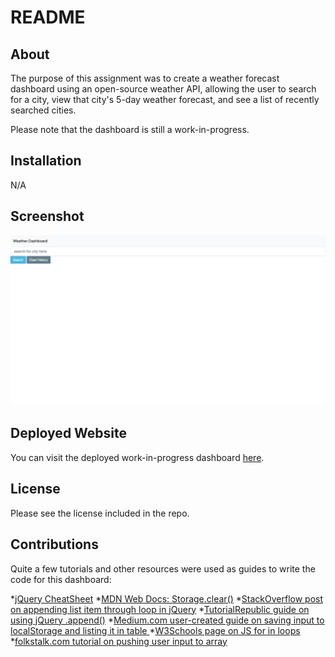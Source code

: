 # README

## About

The purpose of this assignment was to create a weather forecast dashboard using an open-source weather API, allowing the user to search for a city, view that city's 5-day weather forecast, and see a list of recently searched cities. 

Please note that the dashboard is still a work-in-progress. 

## Installation

N/A

## Screenshot

![](./Assets/weather-dashboard_WIP.png)

## Deployed Website

You can visit the deployed work-in-progress dashboard [here]().

## License

Please see the license included in the repo. 

## Contributions

Quite a few tutorials and other resources were used as guides to write the code for this dashboard:

*[jQuery CheatSheet](https://htmlcheatsheet.com/jquery/)
*[MDN Web Docs: Storage.clear()](https://developer.mozilla.org/en-US/docs/Web/API/Storage/clear)
*[StackOverflow post on appending list item through loop in jQuery](https://stackoverflow.com/questions/37790228/append-a-list-item-through-loop-in-jquery)
*[TutorialRepublic guide on using jQuery .append()](https://www.tutorialrepublic.com/faq/how-to-add-li-in-an-existing-ul-using-jquery.php)
*[Medium.com user-created guide on saving input to localStorage and listing it in table ](https://medium.com/@umar66655/store-user-input-into-localstorage-and-create-the-table-into-another-page-using-javascript-abcb55202cd4)
*[W3Schools page on JS for in loops](https://www.w3schools.com/js/js_loop_forin.asp)
*[folkstalk.com tutorial on pushing user input to array](https://www.folkstalk.com/tech/push-input-value-to-array-javascript-with-code-examples/)


